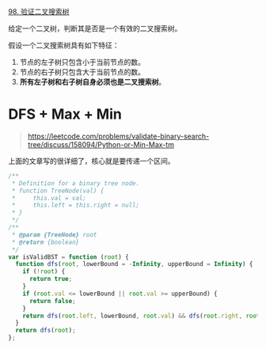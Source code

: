 [98. 验证二叉搜索树](https://leetcode-cn.com/problems/validate-binary-search-tree/)

给定一个二叉树，判断其是否是一个有效的二叉搜索树。

假设一个二叉搜索树具有如下特征：

1. 节点的左子树只包含小于当前节点的数。
2. 节点的右子树只包含大于当前节点的数。
3. **所有左子树和右子树自身必须也是二叉搜索树**。

# DFS + Max + Min

> https://leetcode.com/problems/validate-binary-search-tree/discuss/158094/Python-or-Min-Max-tm

上面的文章写的很详细了，核心就是要传递一个区间。

```javascript
/**
 * Definition for a binary tree node.
 * function TreeNode(val) {
 *     this.val = val;
 *     this.left = this.right = null;
 * }
 */
/**
 * @param {TreeNode} root
 * @return {boolean}
 */
var isValidBST = function (root) {
  function dfs(root, lowerBound = -Infinity, upperBound = Infinity) {
    if (!root) {
      return true;
    }
    if (root.val <= lowerBound || root.val >= upperBound) {
      return false;
    }
    return dfs(root.left, lowerBound, root.val) && dfs(root.right, root.val, upperBound)
  }
  return dfs(root);
};
```


